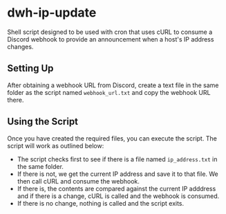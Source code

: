 # dwh-ip-update

Shell script designed to be used with cron that uses cURL to consume a Discord webhook to provide an announcement when a host's IP address changes.

## Setting Up
After obtaining a webhook URL from Discord, create a text file in the same folder as the script named ```webhook_url.txt``` and copy the webhook URL there.

## Using the Script
Once you have created the required files, you can execute the script. The script will work as outlined below:
- The script checks first to see if there is a file named ```ip_address.txt``` in the same folder. 
- If there is not, we get the current IP address and save it to that file. We then call cURL and consume the webhook.
- If there is, the contents are compared against the current IP adddress and if there is a change, cURL is called and the webhook is consumed.
- If there is no change, nothing is called and the script exits.